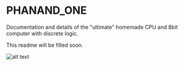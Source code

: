 # PHANAND_ONE
Documentation and details of the "ultimate" homemade CPU and 8bit computer with discrete logic.

This readme will be filled soon.

![alt text](demo.gif)
